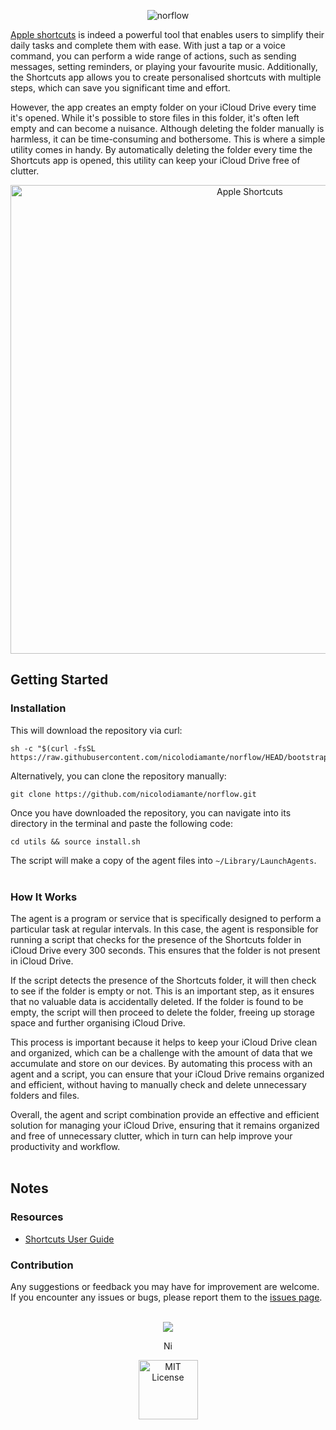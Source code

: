 <p align="center">
  <picture>
    <source media="(prefers-color-scheme: dark)" srcset="https://github.com/nicolodiamante/norflow/assets/48920263/d6bb011e-000e-4469-85ae-dd7a53c578e4" draggable="false" ondragstart="return false;" alt="norflow" title="norflow" />
    <img src="https://github.com/nicolodiamante/norflow/assets/48920263/6c2493b9-ccf0-45fe-b0b4-a645b488c0ca" draggable="false" ondragstart="return false; "alt="norflow" title="norflow" />
  </picture>
</p>

[Apple shortcuts][apple-shortcuts] is indeed a powerful tool that enables users to simplify their daily tasks and complete them with ease. With just a tap or a voice command, you can perform a wide range of actions, such as sending messages, setting reminders, or playing your favourite music. Additionally, the Shortcuts app allows you to create personalised shortcuts with multiple steps, which can save you significant time and effort.

However, the app creates an empty folder on your iCloud Drive every time it's opened. While it's possible to store files in this folder, it's often left empty and can become a nuisance. Although deleting the folder manually is harmless, it can be time-consuming and bothersome. This is where a simple utility comes in handy. By automatically deleting the folder every time the Shortcuts app is opened, this utility can keep your iCloud Drive free of clutter.

<p align="center">
  <picture>
    <source media="(prefers-color-scheme: dark)" srcset="https://github.com/nicolodiamante/norflow/assets/48920263/342c2007-ad34-495d-ade4-aaa73948d41b" draggable="false" ondragstart="return false;" alt="norflow" title="norflow" />
    <img src="https://github.com/nicolodiamante/norflow/assets/48920263/651404d0-9a3b-4c69-8430-fe9cc03ef370" draggable="false" ondragstart="return false; "alt="Apple Shortcuts" title="Apple Shortcuts" width="750px" />
  </picture>
</p>

## Getting Started

### Installation

This will download the repository via curl:

```shell
sh -c "$(curl -fsSL https://raw.githubusercontent.com/nicolodiamante/norflow/HEAD/bootstrap.sh)"
```

Alternatively, you can clone the repository manually:

```shell
git clone https://github.com/nicolodiamante/norflow.git
```

Once you have downloaded the repository, you can navigate into its directory in the terminal and paste the following code:

```shell
cd utils && source install.sh
```

The script will make a copy of the agent files into `~/Library/LaunchAgents`.
<br><br>

### How It Works

The agent is a program or service that is specifically designed to perform a particular task at regular intervals. In this case, the agent is responsible for running a script that checks for the presence of the Shortcuts folder in iCloud Drive every 300 seconds. This ensures that the folder is not present in iCloud Drive.

If the script detects the presence of the Shortcuts folder, it will then check to see if the folder is empty or not. This is an important step, as it ensures that no valuable data is accidentally deleted. If the folder is found to be empty, the script will then proceed to delete the folder, freeing up storage space and further organising iCloud Drive.

This process is important because it helps to keep your iCloud Drive clean and organized, which can be a challenge with the amount of data that we accumulate and store on our devices. By automating this process with an agent and a script, you can ensure that your iCloud Drive remains organized and efficient, without having to manually check and delete unnecessary folders and files.

Overall, the agent and script combination provide an effective and efficient solution for managing your iCloud Drive, ensuring that it remains organized and free of unnecessary clutter, which in turn can help improve your productivity and workflow.
<br><br>

## Notes

### Resources

- [Shortcuts User Guide][apple-guide]

### Contribution

Any suggestions or feedback you may have for improvement are welcome. If you encounter any issues or bugs, please report them to the [issues page][issues].
<br><br>

<p align="center">
  <picture>
    <img src="https://github.com/nicolodiamante/norflow/assets/48920263/f3dac045-2175-46d6-91bd-1ece65f7269e" draggable="false" ondragstart="return false;" /></>
  </picture>
</p>

<p align="center">
  <picture>
    <img src="https://github.com/nicolodiamante/norflow/assets/48920263/0047c3eb-f531-45f5-b705-fce0ed75e1de" draggable="false" ondragstart="return false;" alt="Nicol&#242; Diamante" title="Nicol&#242; Diamante" width="17px" />
  </picture>
</p>

<p align="center">
  <picture>
    <source media="(prefers-color-scheme: dark)" srcset="https://github.com/nicolodiamante/norflow/assets/48920263/26fa2f3f-9bcc-4c1e-99dc-5c5ca8e3abe7" draggable="false" ondragstart="return false;" alt="MIT License" title="MIT License" />
    <img src="https://github.com/nicolodiamante/norflow/assets/48920263/55273eec-42e5-42d0-8efb-8c4f42025f3b" draggable="false" ondragstart="return false; "alt="MIT License" title="MIT License" width="95px" />
  </picture>
</p>

<!-- Link labels: -->
[apple-shortcuts]: https://support.apple.com/en-gb/guide/shortcuts/welcome/ios
[apple-guide]: https://support.apple.com/en-gb/guide/shortcuts/apdf22b0444c/6.0/ios/16.0
[issues]: https://github.com/nicolodiamante/norflow/issues
